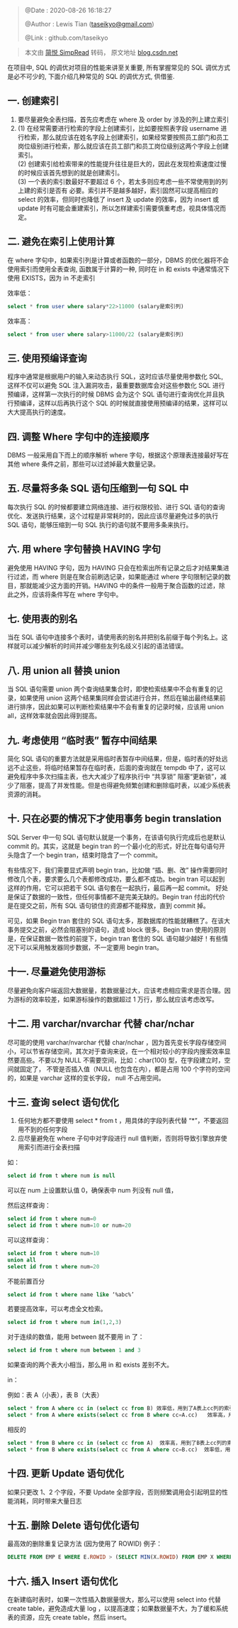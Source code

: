 > @Date    : 2020-08-26 16:18:27
>
> @Author  : Lewis Tian (taseikyo@gmail.com)
>
> @Link    : github.com/taseikyo

> 本文由 [简悦 SimpRead](http://ksria.com/simpread/) 转码， 原文地址 [blog.csdn.net](https://blog.csdn.net/u010520146/article/details/81161762)

在项目中, SQL 的调优对项目的性能来讲至关重要, 所有掌握常见的 SQL 调优方式是必不可少的, 下面介绍几种常见的 SQL 的调优方式, 供借鉴.

## 一. 创建索引

1. 要尽量避免全表扫描，首先应考虑在 where 及 order by 涉及的列上建立索引  
2. (1) 在经常需要进行检索的字段上创建索引，比如要按照表字段 username 进行检索，那么就应该在姓名字段上创建索引，如果经常要按照员工部门和员工岗位级别进行检索，那么就应该在员工部门和员工岗位级别这两个字段上创建索引。  
(2) 创建索引给检索带来的性能提升往往是巨大的，因此在发现检索速度过慢的时候应该首先想到的就是创建索引。  
(3) 一个表的索引数最好不要超过 6 个，若太多则应考虑一些不常使用到的列上建的索引是否有 必要。索引并不是越多越好，索引固然可以提高相应的 select 的效率，但同时也降低了 insert 及 update 的效率，因为 insert 或 update 时有可能会重建索引，所以怎样建索引需要慎重考虑，视具体情况而定。

## 二. 避免在索引上使用计算

在 where 字句中，如果索引列是计算或者函数的一部分，DBMS 的优化器将不会使用索引而使用全表查询, 函数属于计算的一种, 同时在 in 和 exists 中通常情况下使用 EXISTS，因为 in 不走索引

效率低：

```sql
select * from user where salary*22>11000 (salary是索引列)
```

效率高：

```sql
select * from user where salary>11000/22 (salary是索引列)
```

## 三. 使用预编译查询

程序中通常是根据用户的输入来动态执行 SQL，这时应该尽量使用参数化 SQL, 这样不仅可以避免 SQL 注入漏洞攻击，最重要数据库会对这些参数化 SQL 进行预编译，这样第一次执行的时候 DBMS 会为这个 SQL 语句进行查询优化并且执行预编译，这样以后再执行这个 SQL 的时候就直接使用预编译的结果，这样可以大大提高执行的速度。

## 四. 调整 Where 字句中的连接顺序

DBMS 一般采用自下而上的顺序解析 where 字句，根据这个原理表连接最好写在其他 where 条件之前，那些可以过滤掉最大数量记录。

## 五. 尽量将多条 SQL 语句压缩到一句 SQL 中

每次执行 SQL 的时候都要建立网络连接、进行权限校验、进行 SQL 语句的查询优化、发送执行结果，这个过程是非常耗时的，因此应该尽量避免过多的执行 SQL 语句，能够压缩到一句 SQL 执行的语句就不要用多条来执行。

## 六. 用 where 字句替换 HAVING 字句

避免使用 HAVING 字句，因为 HAVING 只会在检索出所有记录之后才对结果集进行过滤，而 where 则是在聚合前刷选记录，如果能通过 where 字句限制记录的数目，那就能减少这方面的开销。HAVING 中的条件一般用于聚合函数的过滤，除此之外，应该将条件写在 where 字句中。

## 七. 使用表的别名

当在 SQL 语句中连接多个表时，请使用表的别名并把别名前缀于每个列名上。这样就可以减少解析的时间并减少哪些友列名歧义引起的语法错误。

## 八. 用 union all 替换 union

当 SQL 语句需要 union 两个查询结果集合时，即使检索结果中不会有重复的记录，如果使用 union 这两个结果集同样会尝试进行合并，然后在输出最终结果前进行排序，因此如果可以判断检索结果中不会有重复的记录时候，应该用 union all，这样效率就会因此得到提高。

## 九. 考虑使用 “临时表” 暂存中间结果

简化 SQL 语句的重要方法就是采用临时表暂存中间结果，但是，临时表的好处远远不止这些，将临时结果暂存在临时表，后面的查询就在 tempdb 中了，这可以避免程序中多次扫描主表，也大大减少了程序执行中 “共享锁” 阻塞“更新锁”，减少了阻塞，提高了并发性能。但是也得避免频繁创建和删除临时表，以减少系统表资源的消耗。

## 十. 只在必要的情况下才使用事务 begin translation

SQL Server 中一句 SQL 语句默认就是一个事务，在该语句执行完成后也是默认 commit 的。其实，这就是 begin tran 的一个最小化的形式，好比在每句语句开头隐含了一个 begin tran，结束时隐含了一个 commit。

有些情况下，我们需要显式声明 begin tran，比如做 “插、删、改” 操作需要同时修改几个表，要求要么几个表都修改成功，要么都不成功。begin tran 可以起到这样的作用，它可以把若干 SQL 语句套在一起执行，最后再一起 commit。 好处是保证了数据的一致性，但任何事情都不是完美无缺的。Begin tran 付出的代价是在提交之前，所有 SQL 语句锁住的资源都不能释放，直到 commit 掉。  

可见，如果 Begin tran 套住的 SQL 语句太多，那数据库的性能就糟糕了。在该大事务提交之前，必然会阻塞别的语句，造成 block 很多。Begin tran 使用的原则是，在保证数据一致性的前提下，begin tran 套住的 SQL 语句越少越好！有些情况下可以采用触发器同步数据，不一定要用 begin tran。

## 十一. 尽量避免使用游标

尽量避免向客户端返回大数据量，若数据量过大，应该考虑相应需求是否合理。因为游标的效率较差，如果游标操作的数据超过 1 万行，那么就应该考虑改写。

## 十二. 用 varchar/nvarchar 代替 char/nchar

尽可能的使用 varchar/nvarchar 代替 char/nchar ，因为首先变长字段存储空间小，可以节省存储空间，其次对于查询来说，在一个相对较小的字段内搜索效率显然要高些。不要以为 NULL 不需要空间，比如：char(100) 型，在字段建立时，空间就固定了， 不管是否插入值（NULL 也包含在内），都是占用 100 个字符的空间的，如果是 varchar 这样的变长字段， null 不占用空间。

## 十三. 查询 select 语句优化

1. 任何地方都不要使用 select * from t ，用具体的字段列表代替 “*”，不要返回用不到的任何字段  
2. 应尽量避免在 where 子句中对字段进行 null 值判断，否则将导致引擎放弃使用索引而进行全表扫描

如：

```sql
select id from t where num is null
```

可以在 num 上设置默认值 0，确保表中 num 列没有 null 值，

然后这样查询：

```sql
select id from t where num=0
select id from t where num=10 or num=20
```

可以这样查询：

```sql
select id from t where num=10
union all
select id from t where num=20
```

不能前置百分

```sql
select id from t where name like ‘%abc%’
```

若要提高效率，可以考虑全文检索。

```sql
select id from t where num in(1,2,3)
```

对于连续的数值，能用 between 就不要用 in 了：

```sql
select id from t where num between 1 and 3
```

如果查询的两个表大小相当，那么用 in 和 exists 差别不大。  

in：

例如：表 A（小表），表 B（大表）

```sql
select * from A where cc in (select cc from B) 效率低，用到了A表上cc列的索引；     
select * from A where exists(select cc from B where cc=A.cc)   效率高，用到了B表上cc列的索引。
```

相反的

```sql
select * from B where cc in (select cc from A)  效率高，用到了B表上cc列的索引；
select * from B where exists(select cc from A where cc=B.cc)  效率低，用到了A表上cc列的索引。
```

## 十四. 更新 Update 语句优化

如果只更改 1、2 个字段，不要 Update 全部字段，否则频繁调用会引起明显的性能消耗，同时带来大量日志

## 十五. 删除 Delete 语句优化语句

最高效的删除重复记录方法 (因为使用了 ROWID) 例子：

```sql
DELETE FROM EMP E WHERE E.ROWID > (SELECT MIN(X.ROWID) FROM EMP X WHERE X.EMP_NO = E.EMP_NO);
```

## 十六. 插入 Insert 语句优化

在新建临时表时，如果一次性插入数据量很大，那么可以使用 select into 代替 create table，避免造成大量 log ，以提高速度；如果数据量不大，为了缓和系统表的资源，应先 create table，然后 insert。